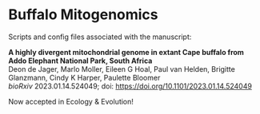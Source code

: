 # Buffalo Mitogenomics
Scripts and config files associated with the manuscript:  

**A highly divergent mitochondrial genome in extant Cape buffalo from Addo Elephant National Park, South Africa**  
Deon de Jager, Marlo Moller, Eileen G Hoal, Paul van Helden, Brigitte Glanzmann, Cindy K Harper, Paulette Bloomer  
*bioRxiv* 2023.01.14.524049; doi: https://doi.org/10.1101/2023.01.14.524049

Now accepted in Ecology & Evolution!